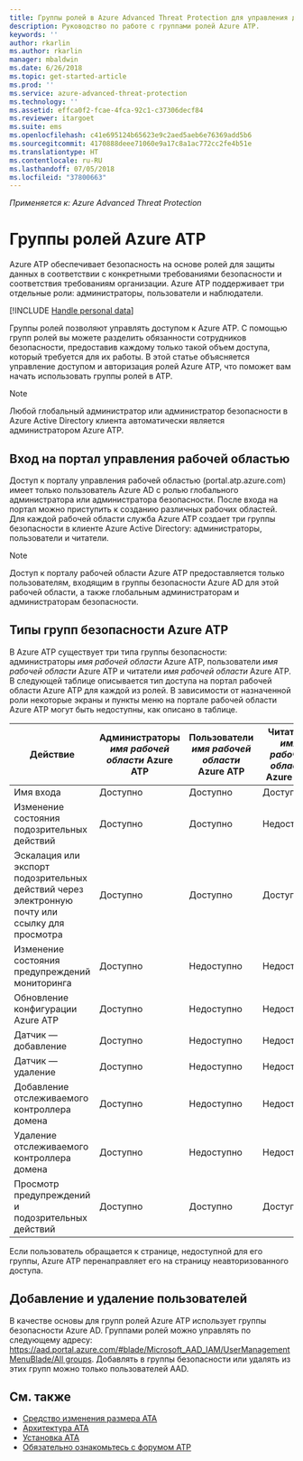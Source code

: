 ```yaml
---
title: Группы ролей в Azure Advanced Threat Protection для управления доступом | Документы Майкрософт
description: Руководство по работе с группами ролей Azure ATP.
keywords: ''
author: rkarlin
ms.author: rkarlin
manager: mbaldwin
ms.date: 6/26/2018
ms.topic: get-started-article
ms.prod: ''
ms.service: azure-advanced-threat-protection
ms.technology: ''
ms.assetid: effca0f2-fcae-4fca-92c1-c37306decf84
ms.reviewer: itargoet
ms.suite: ems
ms.openlocfilehash: c41e695124b65623e9c2aed5aeb6e76369add5b6
ms.sourcegitcommit: 4170888deee71060e9a17c8a1ac772cc2fe4b51e
ms.translationtype: HT
ms.contentlocale: ru-RU
ms.lasthandoff: 07/05/2018
ms.locfileid: "37800663"
---
```

*Применяется к: Azure Advanced Threat Protection*




# <a name="azure-atp-role-groups"></a>Группы ролей Azure ATP

Azure ATP обеспечивает безопасность на основе ролей для защиты данных в соответствии с конкретными требованиями безопасности и соответствия требованиям организации. Azure ATP поддерживает три отдельные роли: администраторы, пользователи и наблюдатели. 

[!INCLUDE [Handle personal data](../includes/gdpr-intro-sentence.md)]

Группы ролей позволяют управлять доступом к Azure ATP. С помощью групп ролей вы можете разделить обязанности сотрудников безопасности, предоставив каждому только такой объем доступа, который требуется для их работы. В этой статье объясняется управление доступом и авторизация ролей Azure ATP, что поможет вам начать использовать группы ролей в ATP.

> [!NOTE]
> Любой глобальный администратор или администратор безопасности в Azure Active Directory клиента автоматически является администратором Azure ATP.

## <a name="accessing-the-workspace-management-portal"></a>Вход на портал управления рабочей областью

Доступ к порталу управления рабочей областью (portal.atp.azure.com) имеет только пользователь Azure AD с ролью глобального администратора или администратора безопасности. После входа на портал можно приступить к созданию различных рабочих областей. Для каждой рабочей области служба Azure ATP создает три группы безопасности в клиенте Azure Active Directory: администраторы, пользователи и читатели. 

> [!NOTE]
> Доступ к порталу рабочей области Azure ATP предоставляется только пользователям, входящим в группы безопасности Azure AD для этой рабочей области, а также глобальным администраторам и администраторам безопасности.


## <a name="types-of-azure-atp-security-groups"></a>Типы групп безопасности Azure ATP 

В Azure ATP существует три типа группы безопасности: администраторы *имя рабочей области* Azure ATP, пользователи *имя рабочей области* Azure ATP и читатели *имя рабочей области* Azure ATP. В следующей таблице описывается тип доступа на портал рабочей области Azure ATP для каждой из ролей. В зависимости от назначенной роли некоторые экраны и пункты меню на портале рабочей области Azure ATP могут быть недоступны, как описано в таблице.

|Действие |Администраторы *имя рабочей области* Azure ATP|Пользователи *имя рабочей области* Azure ATP|Читатели *имя рабочей области* Azure ATP|
|----|----|----|----|
|Имя входа|Доступно|Доступно|Доступно|
|Изменение состояния подозрительных действий|Доступно|Доступно|Недоступно|
|Эскалация или экспорт подозрительных действий через электронную почту или ссылку для просмотра|Доступно|Доступно|Доступно|
|Изменение состояния предупреждений мониторинга|Доступно|Недоступно|Недоступно|
|Обновление конфигурации Azure ATP|Доступно|Недоступно|Недоступно|
|Датчик — добавление|Доступно|Недоступно|Недоступно|
|Датчик — удаление |Доступно|Недоступно|Недоступно|
|Добавление отслеживаемого контроллера домена |Доступно|Недоступно|Недоступно|
|Удаление отслеживаемого контроллера домена|Доступно|Недоступно|Недоступно|
|Просмотр предупреждений и подозрительных действий|Доступно|Доступно|Доступно|


Если пользователь обращается к странице, недоступной для его группы, Azure ATP перенаправляет его на страницу неавторизованного доступа. 

## <a name="add-and-remove-users"></a>Добавление и удаление пользователей 

В качестве основы для групп ролей Azure ATP использует группы безопасности Azure AD. Группами ролей можно управлять по следующему адресу: [https://aad.portal.azure.com/#blade/Microsoft_AAD_IAM/UserManagementMenuBlade/All groups](https://aad.portal.azure.com/#blade/Microsoft_AAD_IAM/UserManagementMenuBlade/All%20groups). Добавлять в группы безопасности или удалять из этих групп можно только пользователей AAD. 


## <a name="see-also"></a>См. также
- [Средство изменения размера ATA](http://aka.ms/aatpsizingtool)
- [Архитектура ATA](atp-architecture.md)
- [Установка ATA](install-atp-step1.md)
- [Обязательно ознакомьтесь с форумом ATP](https://aka.ms/azureatpcommunity)

